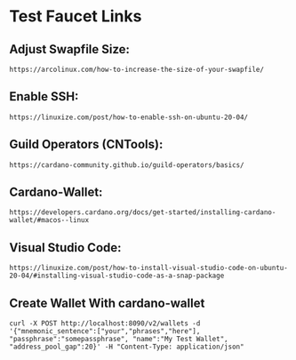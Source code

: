 # Test Faucet Links

## Adjust Swapfile Size:
  ```
  https://arcolinux.com/how-to-increase-the-size-of-your-swapfile/
  ```
## Enable SSH:
  ```
  https://linuxize.com/post/how-to-enable-ssh-on-ubuntu-20-04/
  ```
## Guild Operators (CNTools):
  ```
  https://cardano-community.github.io/guild-operators/basics/
  ```
## Cardano-Wallet:
  ```
  https://developers.cardano.org/docs/get-started/installing-cardano-wallet/#macos--linux
  ```
## Visual Studio Code:
  ```
  https://linuxize.com/post/how-to-install-visual-studio-code-on-ubuntu-20-04/#installing-visual-studio-code-as-a-snap-package
  ```

## Create Wallet With cardano-wallet

```
curl -X POST http://localhost:8090/v2/wallets -d '{"mnemonic_sentence":["your","phrases","here"], "passphrase":"somepassphrase", "name":"My Test Wallet", "address_pool_gap":20}' -H "Content-Type: application/json"
```
